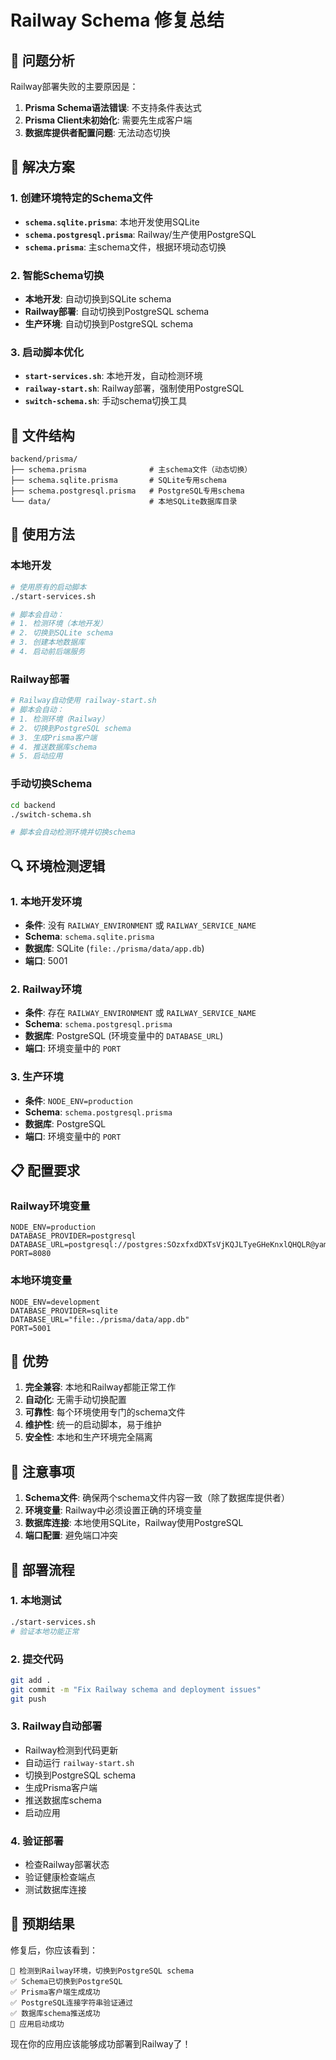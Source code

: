# Railway Schema 修复总结

## 🎯 问题分析
Railway部署失败的主要原因是：
1. **Prisma Schema语法错误**: 不支持条件表达式
2. **Prisma Client未初始化**: 需要先生成客户端
3. **数据库提供者配置问题**: 无法动态切换

## 🔧 解决方案

### 1. 创建环境特定的Schema文件
- **`schema.sqlite.prisma`**: 本地开发使用SQLite
- **`schema.postgresql.prisma`**: Railway/生产使用PostgreSQL
- **`schema.prisma`**: 主schema文件，根据环境动态切换

### 2. 智能Schema切换
- **本地开发**: 自动切换到SQLite schema
- **Railway部署**: 自动切换到PostgreSQL schema
- **生产环境**: 自动切换到PostgreSQL schema

### 3. 启动脚本优化
- **`start-services.sh`**: 本地开发，自动检测环境
- **`railway-start.sh`**: Railway部署，强制使用PostgreSQL
- **`switch-schema.sh`**: 手动schema切换工具

## 📁 文件结构

```
backend/prisma/
├── schema.prisma              # 主schema文件（动态切换）
├── schema.sqlite.prisma       # SQLite专用schema
├── schema.postgresql.prisma   # PostgreSQL专用schema
└── data/                      # 本地SQLite数据库目录
```

## 🚀 使用方法

### 本地开发
```bash
# 使用原有的启动脚本
./start-services.sh

# 脚本会自动：
# 1. 检测环境（本地开发）
# 2. 切换到SQLite schema
# 3. 创建本地数据库
# 4. 启动前后端服务
```

### Railway部署
```bash
# Railway自动使用 railway-start.sh
# 脚本会自动：
# 1. 检测环境（Railway）
# 2. 切换到PostgreSQL schema
# 3. 生成Prisma客户端
# 4. 推送数据库schema
# 5. 启动应用
```

### 手动切换Schema
```bash
cd backend
./switch-schema.sh

# 脚本会自动检测环境并切换schema
```

## 🔍 环境检测逻辑

### 1. 本地开发环境
- **条件**: 没有 `RAILWAY_ENVIRONMENT` 或 `RAILWAY_SERVICE_NAME`
- **Schema**: `schema.sqlite.prisma`
- **数据库**: SQLite (`file:./prisma/data/app.db`)
- **端口**: 5001

### 2. Railway环境
- **条件**: 存在 `RAILWAY_ENVIRONMENT` 或 `RAILWAY_SERVICE_NAME`
- **Schema**: `schema.postgresql.prisma`
- **数据库**: PostgreSQL (环境变量中的 `DATABASE_URL`)
- **端口**: 环境变量中的 `PORT`

### 3. 生产环境
- **条件**: `NODE_ENV=production`
- **Schema**: `schema.postgresql.prisma`
- **数据库**: PostgreSQL
- **端口**: 环境变量中的 `PORT`

## 📋 配置要求

### Railway环境变量
```env
NODE_ENV=production
DATABASE_PROVIDER=postgresql
DATABASE_URL=postgresql://postgres:SOzxfxdDXTsVjKQJLTyeGHeKnxlQHQLR@yamabiko.proxy.rlwy.net:58370/railway
PORT=8080
```

### 本地环境变量
```env
NODE_ENV=development
DATABASE_PROVIDER=sqlite
DATABASE_URL="file:./prisma/data/app.db"
PORT=5001
```

## 🎉 优势

1. **完全兼容**: 本地和Railway都能正常工作
2. **自动化**: 无需手动切换配置
3. **可靠性**: 每个环境使用专门的schema文件
4. **维护性**: 统一的启动脚本，易于维护
5. **安全性**: 本地和生产环境完全隔离

## 🚨 注意事项

1. **Schema文件**: 确保两个schema文件内容一致（除了数据库提供者）
2. **环境变量**: Railway中必须设置正确的环境变量
3. **数据库连接**: 本地使用SQLite，Railway使用PostgreSQL
4. **端口配置**: 避免端口冲突

## 🔄 部署流程

### 1. 本地测试
```bash
./start-services.sh
# 验证本地功能正常
```

### 2. 提交代码
```bash
git add .
git commit -m "Fix Railway schema and deployment issues"
git push
```

### 3. Railway自动部署
- Railway检测到代码更新
- 自动运行 `railway-start.sh`
- 切换到PostgreSQL schema
- 生成Prisma客户端
- 推送数据库schema
- 启动应用

### 4. 验证部署
- 检查Railway部署状态
- 验证健康检查端点
- 测试数据库连接

## 🎊 预期结果

修复后，你应该看到：
```
🚂 检测到Railway环境，切换到PostgreSQL schema
✅ Schema已切换到PostgreSQL
✅ Prisma客户端生成成功
✅ PostgreSQL连接字符串验证通过
✅ 数据库schema推送成功
🚀 应用启动成功
```

现在你的应用应该能够成功部署到Railway了！
